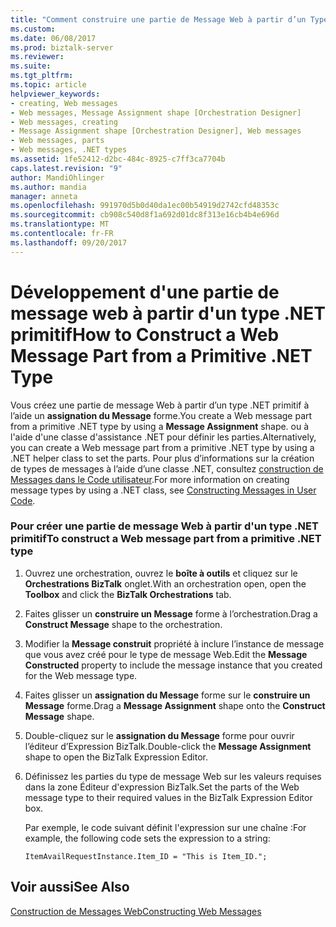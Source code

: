 ```yaml
---
title: "Comment construire une partie de Message Web à partir d’un Type .NET primitif | Documents Microsoft"
ms.custom: 
ms.date: 06/08/2017
ms.prod: biztalk-server
ms.reviewer: 
ms.suite: 
ms.tgt_pltfrm: 
ms.topic: article
helpviewer_keywords:
- creating, Web messages
- Web messages, Message Assignment shape [Orchestration Designer]
- Web messages, creating
- Message Assignment shape [Orchestration Designer], Web messages
- Web messages, parts
- Web messages, .NET types
ms.assetid: 1fe52412-d2bc-484c-8925-c7ff3ca7704b
caps.latest.revision: "9"
author: MandiOhlinger
ms.author: mandia
manager: anneta
ms.openlocfilehash: 991970d5b0d40da1ec00b54919d2742cfd48353c
ms.sourcegitcommit: cb908c540d8f1a692d01dc8f313e16cb4b4e696d
ms.translationtype: MT
ms.contentlocale: fr-FR
ms.lasthandoff: 09/20/2017
---
```

# <a name="how-to-construct-a-web-message-part-from-a-primitive-net-type"></a><span data-ttu-id="16ac1-102">Développement d'une partie de message web à partir d'un type .NET primitif</span><span class="sxs-lookup"><span data-stu-id="16ac1-102">How to Construct a Web Message Part from a Primitive .NET Type</span></span>
<span data-ttu-id="16ac1-103">Vous créez une partie de message Web à partir d’un type .NET primitif à l’aide un **assignation du Message** forme.</span><span class="sxs-lookup"><span data-stu-id="16ac1-103">You create a Web message part from a primitive .NET type by using a **Message Assignment** shape.</span></span> <span data-ttu-id="16ac1-104">ou à l'aide d'une classe d'assistance .NET pour définir les parties.</span><span class="sxs-lookup"><span data-stu-id="16ac1-104">Alternatively, you can create a Web message part from a primitive .NET type by using a .NET helper class to set the parts.</span></span> <span data-ttu-id="16ac1-105">Pour plus d’informations sur la création de types de messages à l’aide d’une classe .NET, consultez [construction de Messages dans le Code utilisateur](../core/constructing-messages-in-user-code.md).</span><span class="sxs-lookup"><span data-stu-id="16ac1-105">For more information on creating message types by using a .NET class, see [Constructing Messages in User Code](../core/constructing-messages-in-user-code.md).</span></span>  
  
### <a name="to-construct-a-web-message-part-from-a-primitive-net-type"></a><span data-ttu-id="16ac1-106">Pour créer une partie de message Web à partir d'un type .NET primitif</span><span class="sxs-lookup"><span data-stu-id="16ac1-106">To construct a Web message part from a primitive .NET type</span></span>  
  
1.  <span data-ttu-id="16ac1-107">Ouvrez une orchestration, ouvrez le **boîte à outils** et cliquez sur le **Orchestrations BizTalk** onglet.</span><span class="sxs-lookup"><span data-stu-id="16ac1-107">With an orchestration open, open the **Toolbox** and click the **BizTalk Orchestrations** tab.</span></span>  
  
2.  <span data-ttu-id="16ac1-108">Faites glisser un **construire un Message** forme à l’orchestration.</span><span class="sxs-lookup"><span data-stu-id="16ac1-108">Drag a **Construct Message** shape to the orchestration.</span></span>  
  
3.  <span data-ttu-id="16ac1-109">Modifier la **Message construit** propriété à inclure l’instance de message que vous avez créé pour le type de message Web.</span><span class="sxs-lookup"><span data-stu-id="16ac1-109">Edit the **Message Constructed** property to include the message instance that you created for the Web message type.</span></span>  
  
4.  <span data-ttu-id="16ac1-110">Faites glisser un **assignation du Message** forme sur le **construire un Message** forme.</span><span class="sxs-lookup"><span data-stu-id="16ac1-110">Drag a **Message Assignment** shape onto the **Construct Message** shape.</span></span>  
  
5.  <span data-ttu-id="16ac1-111">Double-cliquez sur le **assignation du Message** forme pour ouvrir l’éditeur d’Expression BizTalk.</span><span class="sxs-lookup"><span data-stu-id="16ac1-111">Double-click the **Message Assignment** shape to open the BizTalk Expression Editor.</span></span>  
  
6.  <span data-ttu-id="16ac1-112">Définissez les parties du type de message Web sur les valeurs requises dans la zone Éditeur d'expression BizTalk.</span><span class="sxs-lookup"><span data-stu-id="16ac1-112">Set the parts of the Web message type to their required values in the BizTalk Expression Editor box.</span></span>  
  
     <span data-ttu-id="16ac1-113">Par exemple, le code suivant définit l'expression sur une chaîne :</span><span class="sxs-lookup"><span data-stu-id="16ac1-113">For example, the following code sets the expression to a string:</span></span>  
  
    ```  
    ItemAvailRequestInstance.Item_ID = "This is Item_ID.";  
    ```  
  
## <a name="see-also"></a><span data-ttu-id="16ac1-114">Voir aussi</span><span class="sxs-lookup"><span data-stu-id="16ac1-114">See Also</span></span>  
 [<span data-ttu-id="16ac1-115">Construction de Messages Web</span><span class="sxs-lookup"><span data-stu-id="16ac1-115">Constructing Web Messages</span></span>](../core/constructing-web-messages.md)